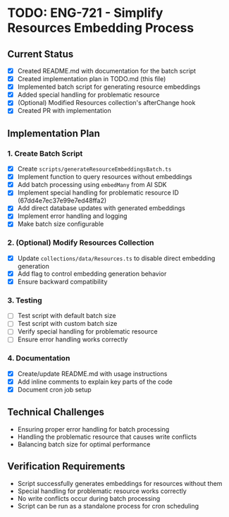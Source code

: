 # TODO: ENG-721 - Simplify Resources Embedding Process

## Current Status
- [x] Created README.md with documentation for the batch script
- [x] Created implementation plan in TODO.md (this file)
- [x] Implemented batch script for generating resource embeddings
- [x] Added special handling for problematic resource
- [x] (Optional) Modified Resources collection's afterChange hook
- [x] Created PR with implementation

## Implementation Plan

### 1. Create Batch Script
- [x] Create `scripts/generateResourceEmbeddingsBatch.ts`
- [x] Implement function to query resources without embeddings
- [x] Add batch processing using `embedMany` from AI SDK
- [x] Implement special handling for problematic resource ID (67dd4e7ec37e99e7ed48ffa2)
- [x] Add direct database updates with generated embeddings
- [x] Implement error handling and logging
- [x] Make batch size configurable

### 2. (Optional) Modify Resources Collection
- [x] Update `collections/data/Resources.ts` to disable direct embedding generation
- [x] Add flag to control embedding generation behavior
- [x] Ensure backward compatibility

### 3. Testing
- [ ] Test script with default batch size
- [ ] Test script with custom batch size
- [ ] Verify special handling for problematic resource
- [ ] Ensure error handling works correctly

### 4. Documentation
- [x] Create/update README.md with usage instructions
- [x] Add inline comments to explain key parts of the code
- [x] Document cron job setup

## Technical Challenges
- Ensuring proper error handling for batch processing
- Handling the problematic resource that causes write conflicts
- Balancing batch size for optimal performance

## Verification Requirements
- Script successfully generates embeddings for resources without them
- Special handling for problematic resource works correctly
- No write conflicts occur during batch processing
- Script can be run as a standalone process for cron scheduling

